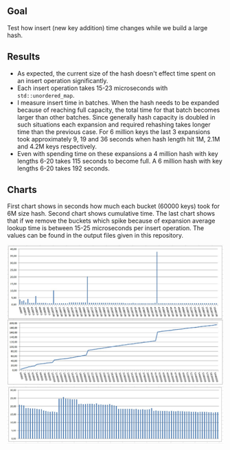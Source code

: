 ## Goal

Test how insert (new key addition) time changes while we build a large hash. 

## Results

* As expected, the current size of the hash doesn't effect time spent on an insert operation significantly. 
* Each insert operation takes 15-23 microseconds with `std::unordered_map`.  
* I measure insert time in batches. When the hash needs to be expanded because of reaching full capacity, 
the total time for that batch becomes larger than other batches. Since generally hash capacity is doubled in such situations 
each expansion and required rehashing takes longer time than the previous case. For 6 million keys the last 3 expansions took
approximately 9, 19 and 36 seconds when hash length hit 1M, 2.1M and 4.2M keys respectively. 
* Even with spending time on these expansions a 4 million hash with key lengths 6-20 takes 115 seconds to become full. 
A 6 million hash with key lengths 6-20 takes 192 seconds.

## Charts

First chart shows in seconds how much each bucket (60000 keys) took for 6M size hash. Second chart shows cumulative time. 
The last chart shows that if we remove the buckets which spike because of expansion average lookup time is between 15-25 microseconds per insert operation. The values can be found in the output files given in this repository.

![insert chart](../charts/insert1.jpg)
![insert chart2](../charts/insert2.jpg)



